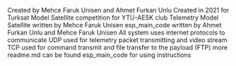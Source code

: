 Created by Mehce Faruk Unisen and Ahmet Furkan Unlu
Created in 2021 for Turksat Model Satellite competition for YTU-AESK club
Telemetry Model Satellite written by Mehce Faruk Unisen
esp_main_code written by Ahmet Furkan Unlu and Mehce Faruk Unisen
All system uses internet protocols to communicate
UDP used for telemetry packet transmitting and video stream
TCP used for command transmit and file transfer to the payload (FTP)
more readme.md can be found esp_main_code for using instructions
